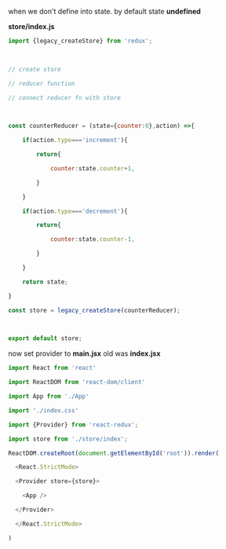 when we don't define into state. by default state **undefined**


**store/index.js**

```js
import {legacy_createStore} from 'redux';

  

// create store

// reducer function

// connect reducer fn with store

  

const counterReducer = (state={counter:0},action) =>{

    if(action.type==='increment'){

        return{

            counter:state.counter+1,

        }

    }

    if(action.type==='decrement'){

        return{

            counter:state.counter-1,

        }

    }

    return state;

}

const store = legacy_createStore(counterReducer);

  

export default store;
```


now set provider to **main.jsx** old was **index.jsx**

```js
import React from 'react'

import ReactDOM from 'react-dom/client'

import App from './App'

import './index.css'

import {Provider} from 'react-redux';

import store from './store/index';

ReactDOM.createRoot(document.getElementById('root')).render(

  <React.StrictMode>

  <Provider store={store}>

    <App />

  </Provider>

  </React.StrictMode>

)
```




